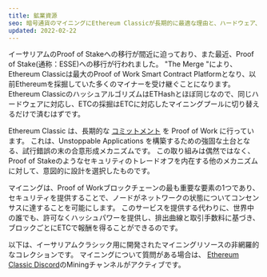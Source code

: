 ```yaml
---
title: 鉱業資源
seo: 暗号通貨のマイニングにEthereum Classicが長期的に最適な理由と、ハードウェア、ソフトウェア、マイニングプールを網羅したリソース集です。
updated: 2022-02-22
---
```


イーサリアムのProof of Stakeへの移行が間近に迫っており、また最近、Proof of Stake(通称：ESSE)への移行が行われました。 "The Merge "により、Ethereum Classicは最大のProof of Work Smart Contract Platformとなり、以前Ethereumを採掘していた多くのマイナーを受け継ぐことになります。 Ethereum ClassicのハッシュアルゴリズムはETHashとほぼ同じなので、同じハードウェアに対応し、ETCの採掘はETCに対応したマイニングプールに切り替えるだけで済むはずです。

Ethereum Classic は、長期的な [コミットメント](/why-classic/proof-of-work) を Proof of Work に行っています。 これは、Unstoppable Applications を構築するための強固な土台となる、試行錯誤の末の合意形成メカニズムです。 この取り組みは偶然ではなく、Proof of Stakeのようなセキュリティのトレードオフを内在する他のメカニズムに対して、意図的に設計を選択したものです。

マイニングは、Proof of Workブロックチェーンの最も重要な要素の1つであり、セキュリティを提供することで、ノードがネットワークの状態についてコンセンサスに達することを可能にします。 このサービスを提供する代わりに、世界中の誰でも、許可なくハッシュパワーを提供し、排出曲線と取引手数料に基づき、ブロックごとにETCで報酬を得ることができるのです。

以下は、イーサリアムクラシック用に開発されたマイニングリソースの非網羅的なコレクションです。 マイニングについて質問がある場合は、 [Ethereum Classic Discord](/community/channels)のMiningチャンネルがアクティブです。
